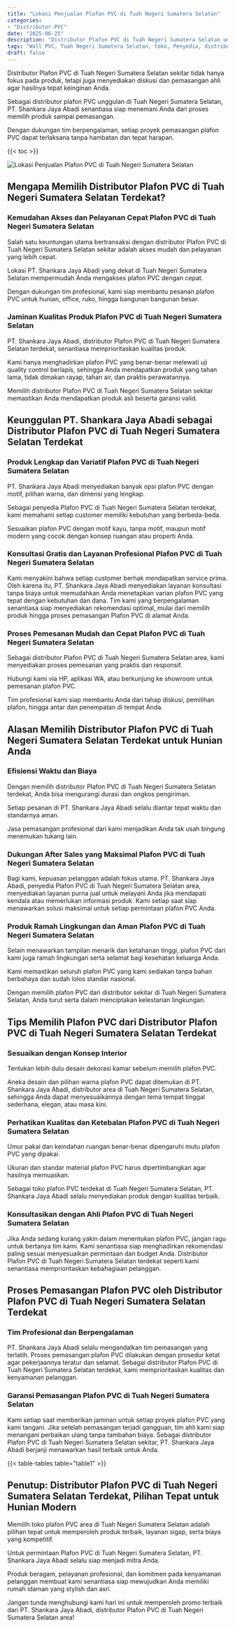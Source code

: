 ```yaml
---
title: "Lokasi Penjualan Plafon PVC di Tuah Negeri Sumatera Selatan"
categories: 
- "Distributor-PVC"
date: "2025-06-25"
description: "Distributor Plafon PVC di Tuah Negeri Sumatera Selatan untuk rumah, office, serta ritel. Material terbaik, variasi motif, warna modern, dengan layanan pemasangan oleh teknisi ahli serta jaminan resmi!|Layanan penjualan Plafon PVC di Tuah Negeri Sumatera Selatan untuk keperluan rumah, kantor, atau toko, dengan panel unggulan dan penempatan oleh tim berpengalaman dan kepastian resmi.|Solusi Plafon PVC di Tuah Negeri Sumatera Selatan yang terbukti bagi tempat tinggal, perkantoran, serta toko, dengan panel terbaik dan penempatan dikerjakan oleh tenaga ahli profesional dan garansi resmi.|Penjualan Plafon PVC di Tuah Negeri Sumatera Selatan bagi rumah, office, serta toko, beserta panel terbaik dan pemasangan ditangani oleh teknisi ahli, disertai beserta jaminan resmi.}"
tags: "Wall PVC, Tuah Negeri Sumatera Selatan, toko, Penyedia, distributor"
draft: false
---
```


Distributor Plafon PVC di Tuah Negeri Sumatera Selatan sekitar tidak hanya fokus pada produk, tetapi juga menyediakan diskusi dan pemasangan ahli agar hasilnya tepat keinginan Anda.

Sebagai distributor plafon PVC unggulan di Tuah Negeri Sumatera Selatan, PT. Shankara Jaya Abadi senantiasa siap menemani Anda dari proses memilih produk sampai pemasangan.

Dengan dukungan tim berpengalaman, setiap proyek pemasangan plafon PVC dapat terlaksana tanpa hambatan dan tepat harapan.

{{< toc >}}

![Lokasi Penjualan Plafon PVC di Tuah Negeri Sumatera Selatan](/images/Distributor-PVC/Lokasi-Penjualan-Plafon-PVC-di-Tuah-Negeri-Sumatera-Selatan.png)


## Mengapa Memilih Distributor Plafon PVC di Tuah Negeri Sumatera Selatan Terdekat?

### Kemudahan Akses dan Pelayanan Cepat Plafon PVC di Tuah Negeri Sumatera Selatan

Salah satu keuntungan utama bertransaksi dengan distributor Plafon PVC di Tuah Negeri Sumatera Selatan sekitar adalah akses mudah dan pelayanan yang lebih cepat.

Lokasi PT. Shankara Jaya Abadi yang dekat di Tuah Negeri Sumatera Selatan mempermudah Anda mengakses plafon PVC dengan cepat.

Dengan dukungan tim profesional, kami siap membantu pesanan plafon PVC untuk hunian, office, ruko, hingga bangunan bangunan besar.

### Jaminan Kualitas Produk Plafon PVC di Tuah Negeri Sumatera Selatan

PT. Shankara Jaya Abadi, distributor Plafon PVC di Tuah Negeri Sumatera Selatan terdekat, senantiasa memprioritaskan kualitas produk.

Kami hanya menghadirkan plafon PVC yang benar-benar melewati uji quality control berlapis, sehingga Anda mendapatkan produk yang tahan lama, tidak dimakan rayap, tahan air, dan praktis perawatannya.

Memilih distributor Plafon PVC di Tuah Negeri Sumatera Selatan sekitar memastikan Anda mendapatkan produk asli beserta garansi valid.

## Keunggulan PT. Shankara Jaya Abadi sebagai Distributor Plafon PVC di Tuah Negeri Sumatera Selatan Terdekat

### Produk Lengkap dan Variatif Plafon PVC di Tuah Negeri Sumatera Selatan

PT. Shankara Jaya Abadi menyediakan banyak opsi plafon PVC dengan motif, pilihan warna, dan dimensi yang lengkap.

Sebagai penyedia Plafon PVC di Tuah Negeri Sumatera Selatan terdekat, kami memahami setiap customer memiliki kebutuhan yang berbeda-beda.

Sesuaikan plafon PVC dengan motif kayu, tanpa motif, maupun motif modern yang cocok dengan konsep ruangan atau properti Anda.

### Konsultasi Gratis dan Layanan Profesional Plafon PVC di Tuah Negeri Sumatera Selatan

Kami menyakini bahwa setiap customer berhak mendapatkan service prima. Oleh karena itu, PT. Shankara Jaya Abadi menyediakan layanan konsultasi tanpa biaya untuk memudahkan Anda menetapkan varian plafon PVC yang tepat dengan kebutuhan dan dana. Tim kami yang berpengalaman senantiasa siap menyediakan rekomendasi optimal, mulai dari memilih produk hingga proses pemasangan Plafon PVC di alamat Anda.

### Proses Pemesanan Mudah dan Cepat Plafon PVC di Tuah Negeri Sumatera Selatan

Sebagai distributor Plafon PVC di Tuah Negeri Sumatera Selatan area, kami menyediakan proses pemesanan yang praktis dan responsif.

Hubungi kami via HP, aplikasi WA, atau berkunjung ke showroom untuk pemesanan plafon PVC.

Tim profesional kami siap membantu Anda dari tahap diskusi, pemilihan plafon, hingga antar dan penempatan di tempat Anda.

## Alasan Memilih Distributor Plafon PVC di Tuah Negeri Sumatera Selatan Terdekat untuk Hunian Anda

### Efisiensi Waktu dan Biaya

Dengan memilih distributor Plafon PVC di Tuah Negeri Sumatera Selatan terdekat, Anda bisa mengurangi durasi dan ongkos pengiriman.

Setiap pesanan di PT. Shankara Jaya Abadi selalu diantar tepat waktu dan standarnya aman.

Jasa pemasangan profesional dari kami menjadikan Anda tak usah bingung menemukan tukang lain.

### Dukungan After Sales yang Maksimal Plafon PVC di Tuah Negeri Sumatera Selatan

Bagi kami, kepuasan pelanggan adalah fokus utama. PT. Shankara Jaya Abadi, penyedia Plafon PVC di Tuah Negeri Sumatera Selatan area, menyediakan layanan purna jual untuk melayani Anda jika mendapati kendala atau memerlukan informasi produk. Kami setiap saat siap menawarkan solusi maksimal untuk setiap permintaan plafon PVC Anda.

### Produk Ramah Lingkungan dan Aman Plafon PVC di Tuah Negeri Sumatera Selatan

Selain menawarkan tampilan menarik dan ketahanan tinggi, plafon PVC dari kami juga ramah lingkungan serta selamat bagi kesehatan keluarga Anda.

Kami memastikan seluruh plafon PVC yang kami sediakan tanpa bahan berbahaya dan sudah lolos standar nasional.

Dengan memilih plafon PVC dari distributor sekitar di Tuah Negeri Sumatera Selatan, Anda turut serta dalam menciptakan kelestarian lingkungan.

## Tips Memilih Plafon PVC dari Distributor Plafon PVC di Tuah Negeri Sumatera Selatan Terdekat

### Sesuaikan dengan Konsep Interior

Tentukan lebih dulu desain dekorasi kamar sebelum memilih plafon PVC.

Aneka desain dan pilihan warna plafon PVC dapat ditemukan di PT. Shankara Jaya Abadi, distributor area di Tuah Negeri Sumatera Selatan, sehingga Anda dapat menyesuaikannya dengan tema tempat tinggal sederhana, elegan, atau masa kini.

### Perhatikan Kualitas dan Ketebalan Plafon PVC di Tuah Negeri Sumatera Selatan

Umur pakai dan keindahan ruangan benar-benar dipengaruhi mutu plafon PVC yang dipakai.

Ukuran dan standar material plafon PVC harus dipertimbangkan agar hasilnya memuaskan.

Sebagai toko plafon PVC terdekat di Tuah Negeri Sumatera Selatan, PT. Shankara Jaya Abadi selalu menyediakan produk dengan kualitas terbaik.

### Konsultasikan dengan Ahli Plafon PVC di Tuah Negeri Sumatera Selatan

Jika Anda sedang kurang yakin dalam menentukan plafon PVC, jangan ragu untuk bertanya tim kami. Kami senantiasa siap menghadirkan rekomendasi paling sesuai menyesuaikan permintaan dan budget Anda. Distributor Plafon PVC di Tuah Negeri Sumatera Selatan terdekat seperti kami senantiasa memprioritaskan kebahagiaan pelanggan.

## Proses Pemasangan Plafon PVC oleh Distributor Plafon PVC di Tuah Negeri Sumatera Selatan Terdekat

### Tim Profesional dan Berpengalaman

PT. Shankara Jaya Abadi selalu mengandalkan tim pemasangan yang terlatih. Proses pemasangan plafon PVC dilakukan dengan prosedur ketat agar pekerjaannya teratur dan selamat. Sebagai distributor Plafon PVC di Tuah Negeri Sumatera Selatan terdekat, kami memprioritaskan kualitas dan kenyamanan pelanggan.

### Garansi Pemasangan Plafon PVC di Tuah Negeri Sumatera Selatan

Kami setiap saat memberikan jaminan untuk setiap proyek plafon PVC yang kami tangani. Jika setelah pemasangan terjadi gangguan, tim ahli kami siap menangani perbaikan ulang tanpa tambahan biaya. Sebagai distributor Plafon PVC di Tuah Negeri Sumatera Selatan sekitar, PT. Shankara Jaya Abadi berjanji menawarkan hasil terbaik untuk Anda.

{{< table-tables table="table1" >}}

## Penutup: Distributor Plafon PVC di Tuah Negeri Sumatera Selatan Terdekat, Pilihan Tepat untuk Hunian Modern

Memilih toko plafon PVC area di Tuah Negeri Sumatera Selatan adalah pilihan tepat untuk memperoleh produk terbaik, layanan sigap, serta biaya yang kompetitif.

Untuk permintaan Plafon PVC di Tuah Negeri Sumatera Selatan, PT. Shankara Jaya Abadi selalu siap menjadi mitra Anda.

Produk beragam, pelayanan profesional, dan komitmen pada kenyamanan pelanggan membuat kami senantiasa siap mewujudkan Anda memiliki rumah idaman yang stylish dan asri.

Jangan tunda menghubungi kami hari ini untuk memperoleh promo terbaik dari PT. Shankara Jaya Abadi, distributor Plafon PVC di Tuah Negeri Sumatera Selatan area!